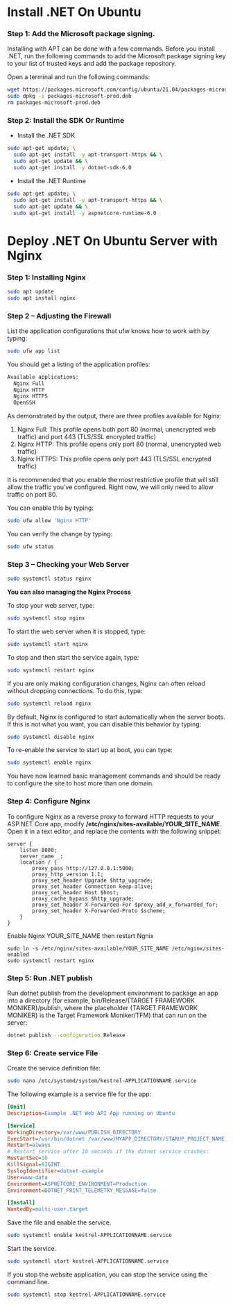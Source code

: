 # Install .NET On Ubuntu
### Step 1: Add the Microsoft package signing.
Installing with APT can be done with a few commands. Before you install .NET, run the following commands to add the Microsoft package signing key to your list of trusted keys and add the package repository.

Open a terminal and run the following commands:
```bash
wget https://packages.microsoft.com/config/ubuntu/21.04/packages-microsoft-prod.deb -O packages-microsoft-prod.deb
sudo dpkg -i packages-microsoft-prod.deb
rm packages-microsoft-prod.deb
```
### Step 2: Install the SDK Or Runtime
- Install the .NET SDK
```bash
sudo apt-get update; \
  sudo apt-get install -y apt-transport-https && \
  sudo apt-get update && \
  sudo apt-get install -y dotnet-sdk-6.0
```
- Install the .NET Runtime
```bash
sudo apt-get update; \
  sudo apt-get install -y apt-transport-https && \
  sudo apt-get update && \
  sudo apt-get install -y aspnetcore-runtime-6.0
```

# Deploy .NET On Ubuntu Server with Nginx
### Step 1: Installing Nginx
```bash
sudo apt update
sudo apt install nginx
```
### Step 2 – Adjusting the Firewall
List the application configurations that ufw knows how to work with by typing:
```bash
sudo ufw app list
```
You should get a listing of the application profiles:
```bash
Available applications:
  Nginx Full
  Nginx HTTP
  Nginx HTTPS
  OpenSSH
```
As demonstrated by the output, there are three profiles available for Nginx:
1. Nginx Full: This profile opens both port 80 (normal, unencrypted web traffic) and port 443 (TLS/SSL encrypted traffic)
2. Nginx HTTP: This profile opens only port 80 (normal, unencrypted web traffic)
3. Nginx HTTPS: This profile opens only port 443 (TLS/SSL encrypted traffic)

It is recommended that you enable the most restrictive profile that will still allow the traffic you’ve configured. Right now, we will only need to allow traffic on port 80.

You can enable this by typing:
```bash
sudo ufw allow 'Nginx HTTP'
```
You can verify the change by typing:
```bash
sudo ufw status
```
### Step 3 – Checking your Web Server
```bash
sudo systemctl status nginx
```
**You can also managing the Nginx Process**

To stop your web server, type:
```bash
sudo systemctl stop nginx
```
To start the web server when it is stopped, type:
```bash
sudo systemctl start nginx
```
To stop and then start the service again, type:
```bash
sudo systemctl restart nginx
```
If you are only making configuration changes, Nginx can often reload without dropping connections. To do this, type:
```bash
sudo systemctl reload nginx
```
By default, Nginx is configured to start automatically when the server boots. If this is not what you want, you can disable this behavior by typing:
```bash
sudo systemctl disable nginx
```
To re-enable the service to start up at boot, you can type:
```bash
sudo systemctl enable nginx
```
You have now learned basic management commands and should be ready to configure the site to host more than one domain.
### Step 4: Configure Nginx
To configure Nginx as a reverse proxy to forward HTTP requests to your ASP.NET Core app, modify **/etc/nginx/sites-available/YOUR_SITE_NAME**. Open it in a text editor, and replace the contents with the following snippet:
```ngnix
server {
    listen 8080;
    server_name _;
    location / {
        proxy_pass http://127.0.0.1:5000;
        proxy_http_version 1.1;
        proxy_set_header Upgrade $http_upgrade;
        proxy_set_header Connection keep-alive;
        proxy_set_header Host $host;
        proxy_cache_bypass $http_upgrade;
        proxy_set_header X-Forwarded-For $proxy_add_x_forwarded_for;
        proxy_set_header X-Forwarded-Proto $scheme;
    }
}
```
Enable Nginx YOUR_SITE_NAME then restart Ngnix
```ngnix
sudo ln -s /etc/nginx/sites-available/YOUR_SITE_NAME /etc/nginx/sites-enabled
sudo systemctl restart nginx
```
### Step 5: Run .NET publish
Run dotnet publish from the development environment to package an app into a directory (for example, bin/Release/{TARGET FRAMEWORK MONIKER}/publish, where the placeholder {TARGET FRAMEWORK MONIKER} is the Target Framework Moniker/TFM) that can run on the server:
```bash
dotnet publish --configuration Release
```
### Step 6: Create service File
Create the service definition file:
```bash
sudo nano /etc/systemd/system/kestrel-APPLICATIONNAME.service
```
The following example is a service file for the app:
```ini
[Unit]
Description=Example .NET Web API App running on Ubuntu

[Service]
WorkingDirectory=/var/www/PUBLISH_DIRECTORY
ExecStart=/usr/bin/dotnet /var/www/MYAPP_DIRECTORY/STARUP_PROJECT_NAME.dll
Restart=always
# Restart service after 10 seconds if the dotnet service crashes:
RestartSec=10
KillSignal=SIGINT
SyslogIdentifier=dotnet-example
User=www-data
Environment=ASPNETCORE_ENVIRONMENT=Production
Environment=DOTNET_PRINT_TELEMETRY_MESSAGE=false

[Install]
WantedBy=multi-user.target
```
Save the file and enable the service.
```bash
sudo systemctl enable kestrel-APPLICATIONNAME.service
```
Start the service.
```bash
sudo systemctl start kestrel-APPLICATIONNAME.service
```
If you stop the website application, you can stop the service using the command line.
```bash
sudo systemctl stop kestrel-APPLICATIONNAME.service
```
